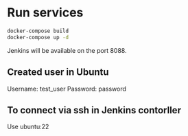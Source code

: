 # Run services
```bash
docker-compose build
docker-compose up -d
```
Jenkins will be available on the port 8088.

## Created user in Ubuntu
Username: test_user
Password: password

## To connect via ssh in Jenkins contorller
Use ubuntu:22
